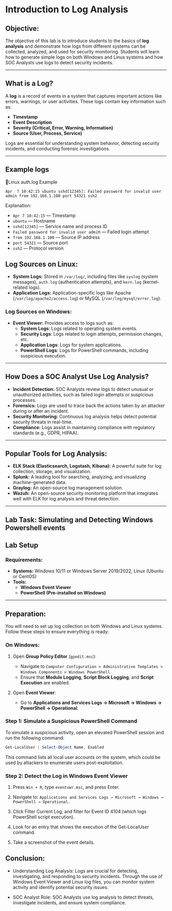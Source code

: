 # **Introduction to Log Analysis**

## **Objective:**
The objective of this lab is to introduce students to the basics of **log analysis** and demonstrate how logs from different systems can be collected, analyzed, and used for security monitoring. Students will learn how to generate simple logs on both Windows and Linux systems and how SOC Analysts use logs to detect security incidents.

---
## **What is a Log?**
A **log** is a record of events in a system that captures important actions like errors, warnings, or user activities. These logs contain key information such as:
- **Timestamp**
- **Event Description**
- **Severity (Critical, Error, Warning, Information)**
- **Source (User, Process, Service)**

Logs are essential for understanding system behavior, detecting security incidents, and conducting forensic investigations.

---
## **Example logs**

🐧Linux auth.log Example
```
Apr  7 10:42:15 ubuntu sshd[12345]: Failed password for invalid user admin from 192.168.1.100 port 54321 ssh2
```
Explanation:
- `Apr 7 10:42:15` — Timestamp
- `ubuntu` — Hostname
- `sshd[12345]` — Service name and process ID
- `Failed password for invalid user admi`n — Failed login attempt
- `from 192.168.1.100` — Source IP address
- `port 54321` — Source port
- `ssh2` — Protocol version



## **Log Sources on Linux:**
- **System Logs:** Stored in `/var/log/`, including files like `syslog` (system messages), `auth.log` (authentication attempts), and `kern.log` (kernel-related logs).
- **Application Logs:** Application-specific logs like Apache (`/var/log/apache2/access.log`) or MySQL (`/var/log/mysql/error.log`).

### **Log Sources on Windows:**
- **Event Viewer:** Provides access to logs such as:
  - **System Logs**: Logs related to operating system events.
  - **Security Logs**: Logs related to login attempts, permission changes, etc.
  - **Application Logs**: Logs for system applications.
  - **PowerShell Logs**: Logs for PowerShell commands, including suspicious execution.

---

## **How Does a SOC Analyst Use Log Analysis?**
- **Incident Detection:** SOC Analysts review logs to detect unusual or unauthorized activities, such as failed login attempts or suspicious processes.
- **Forensics:** Logs are used to trace back the actions taken by an attacker during or after an incident.
- **Security Monitoring:** Continuous log analysis helps detect potential security threats in real-time.
- **Compliance:** Logs assist in maintaining compliance with regulatory standards (e.g., GDPR, HIPAA).

---

## **Popular Tools for Log Analysis:**
- **ELK Stack (Elasticsearch, Logstash, Kibana):** A powerful suite for log collection, storage, and visualization.
- **Splunk:** A leading tool for searching, analyzing, and visualizing machine-generated data.
- **Graylog:** An open-source log management solution.
- **Wazuh:** An open-source security monitoring platform that integrates well with ELK for log analysis and threat detection.

---

## **Lab Task: Simulating and Detecting Windows Powershell events**

## **Lab Setup**
### **Requirements:**
- **Systems:** Windows 10/11 or Windows Server 2019/2022, Linux (Ubuntu or CentOS)
- **Tools:**
  - **Windows Event Viewer**
  - **PowerShell (Pre-installed on Windows)**

---

## **Preparation:**
You will need to set up log collection on both Windows and Linux systems. Follow these steps to ensure everything is ready:

### **On Windows:**
1. Open **Group Policy Editor** (`gpedit.msc`):
   - Navigate to `Computer Configuration > Administrative Templates > Windows Components > Windows PowerShell`.
   - Ensure that **Module Logging**, **Script Block Logging**, and **Script Execution** are enabled.

2. Open **Event Viewer**:
   - Go to **Applications and Services Logs → Microsoft → Windows → PowerShell → Operational**.



### **Step 1: Simulate a Suspicious PowerShell Command**
To simulate a suspicious activity, open an elevated PowerShell session and run the following command:

```powershell
Get-LocalUser | Select-Object Name, Enabled
```
This command lists all local user accounts on the system, which could be used by attackers to enumerate users post-exploitation.

### **Step 2: Detect the Log in Windows Event Viewer**
1. Press `Win + R`, type `eventvwr.msc`, and press Enter.

2. Navigate to:
   `Applications and Services Logs → Microsoft → Windows → PowerShell → Operational.`

3. Click Filter Current Log, and filter for Event ID 4104 (which logs PowerShell script execution).

4. Look for an entry that shows the execution of the Get-LocalUser command.

5. Take a screenshot of the event details.


## Conclusion:
- Understanding Log Analysis: Logs are crucial for detecting, investigating, and responding to security incidents. Through the use of Windows Event Viewer and Linux log files, you can monitor system activity and identify potential security issues.

- SOC Analyst Role: SOC Analysts use log analysis to detect threats, investigate incidents, and ensure system compliance.

